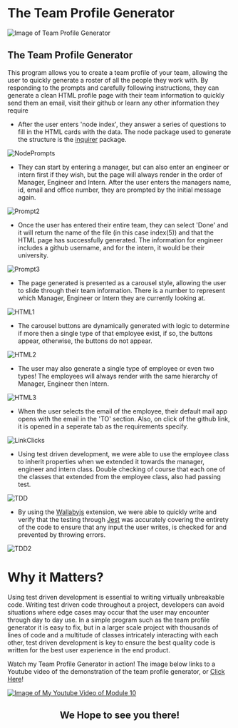 # The Team Profile Generator

![Image of Team Profile Generator
](src/images/teamProfileGeneratorSS.PNG
"Weather Dashboard Homepage")


## **The Team Profile Generator**
This program allows you to create a team profile of your team, allowing the user to quickly generate a roster of all the people they work with. By responding to the prompts and carefully following instructions, they can generate a clean HTML profile page with their team information to quickly send them an email, visit their github or learn any other information they require


- After the user enters 'node index', they answer a series of questions to fill in the HTML cards with the data. The node package used to generate the structure is the [inquirer](https://www.npmjs.com/package/inquirer) package.

![NodePrompts](src/images/prompts1SS.PNG)


- They can start by entering a manager, but can also enter an engineer or intern first if they wish, but the page will always render in the order of Manager, Engineer and Intern. After the user enters the managers name, id, email and office number, they are prompted by the initial message again. 

![Prompt2](src/images/prompts2SS.PNG)


- Once the user has entered their entire team, they can select 'Done' and it will return the name of the file (in this case index(5)) and that the HTML page has successfully generated. The information for engineer includes a github username, and for the intern, it would be their university.  

![Prompt3](src/images/prompts3SS.PNG)


- The page generated is presented as a carousel style, allowing the user to slide through their team information. There is a number to represent which Manager, Engineer or Intern they are currently looking at. 

![HTML1](src/images/HTMLSS.PNG)


- The carousel buttons are dynamically generated with logic to determine if more then a single type of that employee exist, if so, the buttons appear, otherwise, the buttons do not appear.

![HTML2](src/images/HTML2SS.PNG)


- The user may also generate a single type of employee or even two types! The employees will always render with the same hierarchy of Manager, Engineer then Intern. 

![HTML3](src/images/HTML3SS.PNG)


- When the user selects the email of the employee, their default mail app opens with the email in the 'TO' section. Also, on click of the github link, it is opened in a seperate tab as the requirements specify.  

![LinkClicks](src/images/onClickSS.PNG)


- Using test driven development, we were able to use the employee class to inherit properties when we extended it towards the manager, engineer and intern class. Double checking of course that each one of the classes that extended from the employee class, also had passing test. 

![TDD](src/images/TDDSS.PNG)


- By using the [Wallabyjs](https://wallabyjs.com/) extension, we were able to quickly write and verify that the testing through [Jest](https://jestjs.io/) was accurately covering the entirety of the code to ensure that any input the user writes, is checked for and prevented by throwing errors. 

![TDD2](src/images/TDD2SS.PNG)




# Why it Matters?
Using test driven development is essential to writing virtually unbreakable code. Writing test driven code throughout a project, developers can avoid situations where edge cases may occur that the user may encounter through day to day use. In a simple program such as the team profile generator it is easy to fix, but in a larger scale project with thousands of lines of code and a multitude of classes intricately interacting with each other, test driven development is key to ensure the best quality code is written for the best user experience in the end product.

Watch my Team Profile Generator in action! The image below links to a Youtube video of the demonstration of the team profile generator, or [Click Here](https://youtu.be/rct3pW8InJc)!

[![Image of My Youtube Video of Module 10
](src/images/videoSS.PNG)
](https://youtu.be/rct3pW8InJc)

## <center>We Hope to see you there!</center> ##
